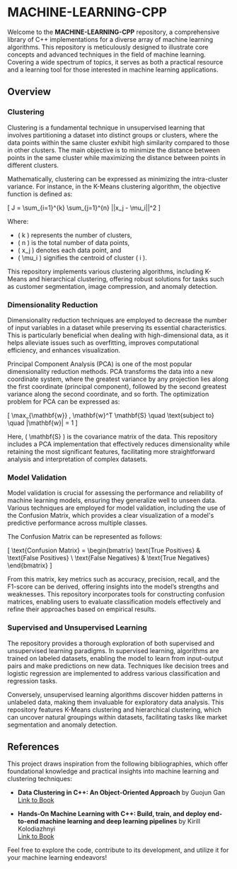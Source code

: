 # MACHINE-LEARNING-CPP

Welcome to the **MACHINE-LEARNING-CPP** repository, a comprehensive library of C++ implementations for a diverse array of machine learning algorithms. This repository is meticulously designed to illustrate core concepts and advanced techniques in the field of machine learning. Covering a wide spectrum of topics, it serves as both a practical resource and a learning tool for those interested in machine learning applications.

## Overview

### Clustering
Clustering is a fundamental technique in unsupervised learning that involves partitioning a dataset into distinct groups or clusters, where the data points within the same cluster exhibit high similarity compared to those in other clusters. The main objective is to minimize the distance between points in the same cluster while maximizing the distance between points in different clusters. 

Mathematically, clustering can be expressed as minimizing the intra-cluster variance. For instance, in the K-Means clustering algorithm, the objective function is defined as:

\[ 
J = \sum_{i=1}^{k} \sum_{j=1}^{n} ||x_j - \mu_i||^2 
\]

Where:
- \( k \) represents the number of clusters,
- \( n \) is the total number of data points,
- \( x_j \) denotes each data point, and
- \( \mu_i \) signifies the centroid of cluster \( i \).

This repository implements various clustering algorithms, including K-Means and hierarchical clustering, offering robust solutions for tasks such as customer segmentation, image compression, and anomaly detection.

### Dimensionality Reduction
Dimensionality reduction techniques are employed to decrease the number of input variables in a dataset while preserving its essential characteristics. This is particularly beneficial when dealing with high-dimensional data, as it helps alleviate issues such as overfitting, improves computational efficiency, and enhances visualization.

Principal Component Analysis (PCA) is one of the most popular dimensionality reduction methods. PCA transforms the data into a new coordinate system, where the greatest variance by any projection lies along the first coordinate (principal component), followed by the second greatest variance along the second coordinate, and so forth. The optimization problem for PCA can be expressed as:

\[ 
\max_{\mathbf{w}} \, \mathbf{w}^T \mathbf{S} \quad \text{subject to} \quad \|\mathbf{w}\| = 1 
\]

Here, \( \mathbf{S} \) is the covariance matrix of the data. This repository includes a PCA implementation that effectively reduces dimensionality while retaining the most significant features, facilitating more straightforward analysis and interpretation of complex datasets.

### Model Validation
Model validation is crucial for assessing the performance and reliability of machine learning models, ensuring they generalize well to unseen data. Various techniques are employed for model validation, including the use of the Confusion Matrix, which provides a clear visualization of a model's predictive performance across multiple classes.

The Confusion Matrix can be represented as follows:

\[
\text{Confusion Matrix} = \begin{bmatrix}
\text{True Positives} & \text{False Positives} \\
\text{False Negatives} & \text{True Negatives}
\end{bmatrix}
\]

From this matrix, key metrics such as accuracy, precision, recall, and the F1-score can be derived, offering insights into the model’s strengths and weaknesses. This repository incorporates tools for constructing confusion matrices, enabling users to evaluate classification models effectively and refine their approaches based on empirical results.

### Supervised and Unsupervised Learning
The repository provides a thorough exploration of both supervised and unsupervised learning paradigms. In supervised learning, algorithms are trained on labeled datasets, enabling the model to learn from input-output pairs and make predictions on new data. Techniques like decision trees and logistic regression are implemented to address various classification and regression tasks.

Conversely, unsupervised learning algorithms discover hidden patterns in unlabeled data, making them invaluable for exploratory data analysis. This repository features K-Means clustering and hierarchical clustering, which can uncover natural groupings within datasets, facilitating tasks like market segmentation and anomaly detection.


## References

This project draws inspiration from the following bibliographies, which offer foundational knowledge and practical insights into machine learning and clustering techniques:

- **Data Clustering in C++: An Object-Oriented Approach** by Guojun Gan  
  [Link to Book](https://www.routledge.com/Data-Clustering-in-C-An-Object-Oriented-Approach/Gan/p/book/9780367382957)

- **Hands-On Machine Learning with C++: Build, train, and deploy end-to-end machine learning and deep learning pipelines** by Kirill Kolodiazhnyi  
  [Link to Book](https://packtpub.com/en-us/product/hands-on-machine-learning-with-c-9781789955330?srsltid=AfmBOooxO9QnlaR4EQ_QynD3hkjSrPBupgA60n8WVu71Xxvrd22WuBmV)

Feel free to explore the code, contribute to its development, and utilize it for your machine learning endeavors!
